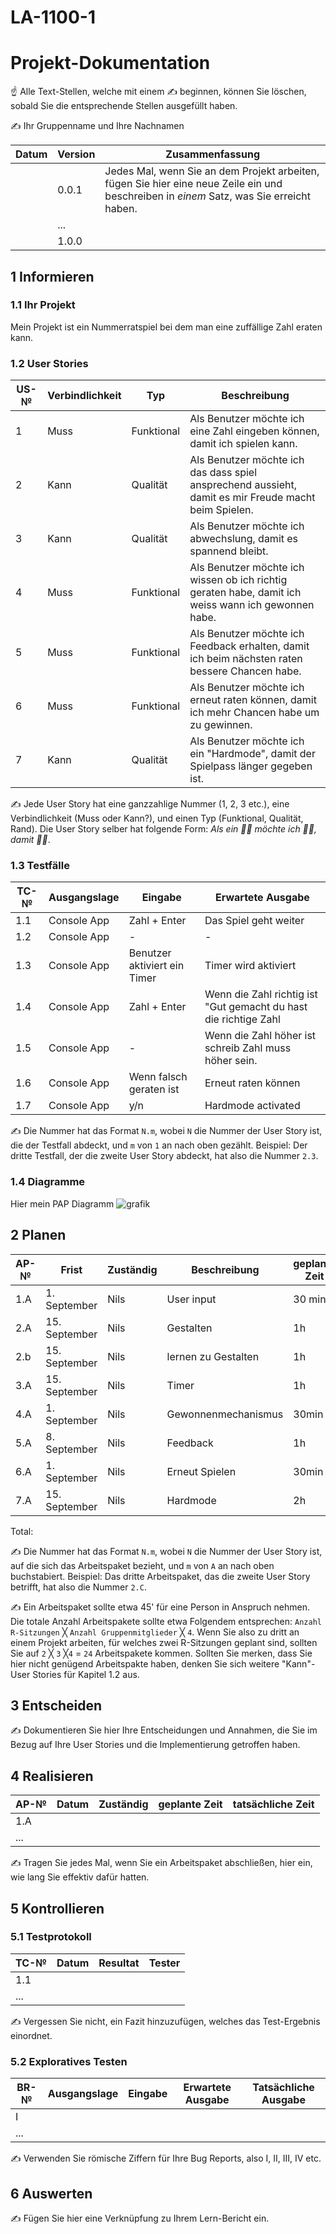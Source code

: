 # LA-1100-1
# Projekt-Dokumentation

☝️ Alle Text-Stellen, welche mit einem ✍️ beginnen, können Sie löschen, sobald Sie die entsprechende Stellen ausgefüllt haben.

✍️ Ihr Gruppenname und Ihre Nachnamen

| Datum | Version | Zusammenfassung                                                                                                                             |
| ----- | ------- | --------------------------------------------------------------------------------------------------------------------------------------------|
|       | 0.0.1   |  Jedes Mal, wenn Sie an dem Projekt arbeiten, fügen Sie hier eine neue Zeile ein und beschreiben in *einem* Satz, was Sie erreicht haben.   |
|       | ...     |                                                                                                                                             |
|       | 1.0.0   |                                                                                                                                             |

## 1 Informieren

### 1.1 Ihr Projekt

Mein Projekt ist ein Nummerratspiel bei dem man eine zuffällige Zahl eraten kann.

### 1.2 User Stories

| US-№ | Verbindlichkeit | Typ            | Beschreibung                                                                                        |
| ---- | --------------- | -------------- | --------------------------------------------------------------------------------------------------- |
| 1    | Muss            |   Funktional   | Als Benutzer möchte ich eine Zahl eingeben können, damit ich spielen kann.                          |
| 2    | Kann            |   Qualität     | Als Benutzer möchte ich das dass spiel ansprechend aussieht, damit es mir Freude macht beim Spielen.|
| 3    | Kann            |   Qualität     | Als Benutzer möchte ich abwechslung, damit es spannend bleibt.                                      |
| 4    | Muss            |   Funktional   | Als Benutzer möchte ich wissen ob ich richtig geraten habe, damit ich weiss wann ich gewonnen habe. |
| 5    | Muss            |   Funktional   | Als Benutzer möchte ich Feedback erhalten, damit ich beim nächsten raten bessere Chancen habe.      |
| 6    | Muss            |   Funktional   | Als Benutzer möchte ich erneut raten können, damit ich mehr Chancen habe um zu gewinnen.            |
| 7    | Kann            |   Qualität     | Als Benutzer möchte ich ein "Hardmode", damit der Spielpass länger gegeben ist.                     |

✍️ Jede User Story hat eine ganzzahlige Nummer (1, 2, 3 etc.), eine Verbindlichkeit (Muss oder Kann?), und einen Typ (Funktional, Qualität, Rand). Die User Story selber hat folgende Form: *Als ein 🤷‍♂️ möchte ich 🤷‍♂️, damit 🤷‍♂️*.

### 1.3 Testfälle

| TC-№ | Ausgangslage | Eingabe      | Erwartete Ausgabe                                                                        |
| ---- | ------------ | ------------ | -----------------------------------------------------------------------------------------|
| 1.1  |  Console App | Zahl + Enter                        |  Das Spiel geht weiter                                            |
| 1.2  |  Console App |   -                                 |   -                                                               |
| 1.3  |  Console App |  Benutzer aktiviert ein Timer       |     Timer wird aktiviert                                          |
| 1.4  |  Console App | Zahl + Enter                        |   Wenn die Zahl richtig ist "Gut gemacht du hast die richtige Zahl|
| 1.5  |  Console App |   -                                 | Wenn die Zahl höher ist schreib Zahl muss höher sein.             |
| 1.6  |  Console App | Wenn falsch geraten ist             |   Erneut raten können                                             |
| 1.7  |  Console App |y/n                                  |  Hardmode activated                                               |

✍️ Die Nummer hat das Format `N.m`, wobei `N` die Nummer der User Story ist, die der Testfall abdeckt, und `m` von `1` an nach oben gezählt. Beispiel: Der dritte Testfall, der die zweite User Story abdeckt, hat also die Nummer `2.3`.

### 1.4 Diagramme
Hier mein PAP Diagramm
![grafik](https://user-images.githubusercontent.com/111046375/186598833-d2a42f8a-60e9-46dc-a9e9-b42a3efec59f.png)


## 2 Planen

| AP-№ | Frist             | Zuständig    | Beschreibung          | geplante Zeit   |
| ---- | ----------------- | -------------| --------------------- | ----------------|
| 1.A  |  1. September     |      Nils    |   User input          |     30 min      |
| 2.A  |  15. September    |      Nils    |   Gestalten           |     1h          |
| 2.b  |  15. September    |      Nils    |   lernen zu Gestalten |     1h          |
| 3.A  |  15. September    |      Nils    |   Timer               |     1h          |
| 4.A  |  1. September     |      Nils    |   Gewonnenmechanismus |     30min       |
| 5.A  |  8. September     |      Nils    |   Feedback            |     1h          |
| 6.A  |  1. September     |      Nils    |   Erneut Spielen      |     30min       |
| 7.A  |  15. September    |      Nils    |   Hardmode            |     2h          |

Total: 

✍️ Die Nummer hat das Format `N.m`, wobei `N` die Nummer der User Story ist, auf die sich das Arbeitspaket bezieht, und `m` von `A` an nach oben buchstabiert. Beispiel: Das dritte Arbeitspaket, das die zweite User Story betrifft, hat also die Nummer `2.C`.

✍️ Ein Arbeitspaket sollte etwa 45' für eine Person in Anspruch nehmen. Die totale Anzahl Arbeitspakete sollte etwa Folgendem entsprechen: `Anzahl R-Sitzungen` ╳ `Anzahl Gruppenmitglieder` ╳ `4`. Wenn Sie also zu dritt an einem Projekt arbeiten, für welches zwei R-Sitzungen geplant sind, sollten Sie auf `2` ╳ `3` ╳`4` = `24` Arbeitspakete kommen. Sollten Sie merken, dass Sie hier nicht genügend Arbeitspakte haben, denken Sie sich weitere "Kann"-User Stories für Kapitel 1.2 aus.

## 3 Entscheiden

✍️ Dokumentieren Sie hier Ihre Entscheidungen und Annahmen, die Sie im Bezug auf Ihre User Stories und die Implementierung getroffen haben.

## 4 Realisieren

| AP-№ | Datum | Zuständig | geplante Zeit | tatsächliche Zeit |
| ---- | ----- | --------- | ------------- | ----------------- |
| 1.A  |       |           |               |                   |
| ...  |       |           |               |                   |

✍️ Tragen Sie jedes Mal, wenn Sie ein Arbeitspaket abschließen, hier ein, wie lang Sie effektiv dafür hatten.

## 5 Kontrollieren

### 5.1 Testprotokoll

| TC-№ | Datum | Resultat | Tester |
| ---- | ----- | -------- | ------ |
| 1.1  |       |          |        |
| ...  |       |          |        |

✍️ Vergessen Sie nicht, ein Fazit hinzuzufügen, welches das Test-Ergebnis einordnet.

### 5.2 Exploratives Testen

| BR-№ | Ausgangslage | Eingabe | Erwartete Ausgabe | Tatsächliche Ausgabe |
| ---- | ------------ | ------- | ----------------- | -------------------- |
| I    |              |         |                   |                      |
| ...  |              |         |                   |                      |

✍️ Verwenden Sie römische Ziffern für Ihre Bug Reports, also I, II, III, IV etc.

## 6 Auswerten

✍️ Fügen Sie hier eine Verknüpfung zu Ihrem Lern-Bericht ein.
